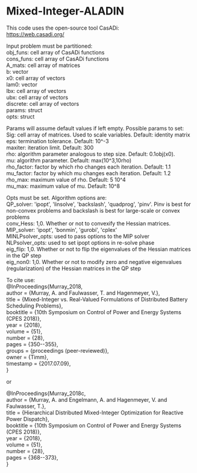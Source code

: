 # Mixed-Integer-ALADIN
This code uses the open-source tool CasADi:  
https://web.casadi.org/

Input problem must be partitioned:  
obj_funs: cell array of CasADi functions  
cons_funs: cell array of CasADi functions  
A_mats: cell array of matrices  
b: vector  
x0: cell array of vectors  
lam0: vector  
lbx: cell array of vectors  
ubx: cell array of vectors  
discrete: cell array of vectors  
params: struct  
opts: struct  

Params will assume default values if left empty. Possible params to set:  
Sig: cell array of matrices. Used to scale variables. Default: identity matrix  
eps: termination tolerance. Default: 10^-3  
maxiter: iteration limit. Default: 300  
rho: algorithm parameter analogous to step size. Default: 0.1obj(x0).  
mu: algorithm parameter. Default: max(10^3,10rho)  
rho_factor: factor by which rho changes each iteration. Default: 1.1  
mu_factor: factor by which mu changes each iteration. Default: 1.2  
rho_max: maximum value of rho. Default: 5 10^4  
mu_max: maximum value of mu. Default: 10^8  

Opts must be set. Algorithm options are:  
QP_solver: 'ipopt', 'linsolve', 'backslash', 'quadprog', 'pinv'. Pinv is best for non-convex problems and backslash is best for large-scale or convex problems  
conv_Hess: 1,0. Whether or not to convexify the Hessian matrices.  
MIP_solver: 'ipopt', 'bonmin', 'gurobi', 'cplex'  
MINLPsolver_opts: used to pass options to the MIP solver  
NLPsolver_opts: used to set ipopt options in re-solve phase  
eig_flip: 1,0. Whether or not to flip the eigenvalues of the Hessian matrices in the QP step  
eig_non0: 1,0. Whether or not to modify zero and negative eigenvalues (regularization) of the Hessian matrices in the QP step  

To cite use:  
@InProceedings{Murray_2018,  
  author    = {Murray, A. and Faulwasser, T. and Hagenmeyer, V.},  
  title     = {Mixed-Integer vs. Real-Valued Formulations of Distributed Battery Scheduling Problems},  
  booktitle = {10th Symposium on Control of Power and Energy Systems (CPES 2018)},  
  year      = {2018},  
  volume    = {51},  
  number    = {28},  
  pages     = {350--355},  
  groups    = {proceedings (peer-reviewed)},  
  owner     = {Timm},  
  timestamp = {2017.07.09},  
  }  
  
or

@InProceedings{Murray_2018c,  
  author    = {Murray, A. and Engelmann, A. and Hagenmeyer, V. and Faulwasser, T.},  
  title     = {Hierarchical Distributed Mixed-Integer Optimization for Reactive Power Dispatch},  
  booktitle = {10th Symposium on Control of Power and Energy Systems (CPES 2018)},  
  year      = {2018},  
  volume    = {51},  
  number    = {28},  
  pages     = {368--373},  
}  
